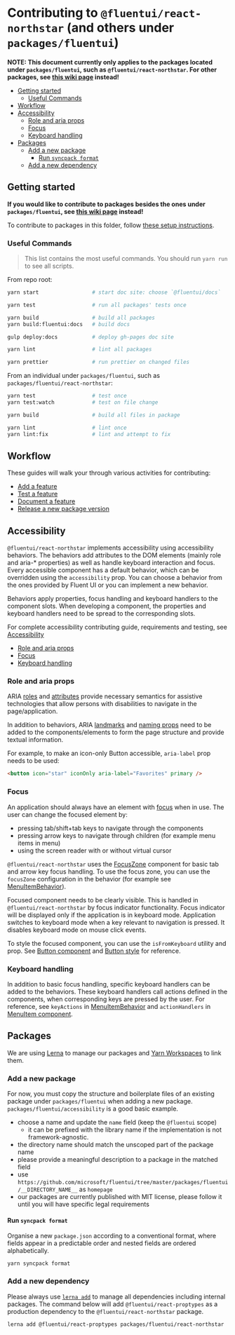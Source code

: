 # Contributing to `@fluentui/react-northstar` (and others under `packages/fluentui`)

**NOTE: This document currently only applies to the packages located under `packages/fluentui`, such as `@fluentui/react-northstar`. For other packages, see [this wiki page][17] instead!**

<!-- START doctoc generated TOC please keep comment here to allow auto update -->
<!-- DON'T EDIT THIS SECTION, INSTEAD RE-RUN doctoc TO UPDATE -->

- [Getting started](#getting-started)
  - [Useful Commands](#useful-commands)
- [Workflow](#workflow)
- [Accessibility](#accessibility)
  - [Role and aria props](#role-and-aria-props)
  - [Focus](#focus)
  - [Keyboard handling](#keyboard-handling)
- [Packages](#packages)
  - [Add a new package](#add-a-new-package)
    - [Run `syncpack format`](#run-syncpack-format)
  - [Add a new dependency](#add-a-new-dependency)

<!-- END doctoc generated TOC please keep comment here to allow auto update -->

## Getting started

**If you would like to contribute to packages besides the ones under `packages/fluentui`, see [this wiki page][17] instead!**

To contribute to packages in this folder, follow [these setup instructions](setup-local-development.md).

### Useful Commands

> This list contains the most useful commands. You should run `yarn run` to see all scripts.

From repo root:

```sh
yarn start                 # start doc site: choose `@fluentui/docs`

yarn test                  # run all packages' tests once

yarn build                 # build all packages
yarn build:fluentui:docs   # build docs

gulp deploy:docs           # deploy gh-pages doc site

yarn lint                  # lint all packages

yarn prettier              # run prettier on changed files
```

From an individual under `packages/fluentui`, such as `packages/fluentui/react-northstar`:

```sh
yarn test                  # test once
yarn test:watch            # test on file change

yarn build                 # build all files in package

yarn lint                  # lint once
yarn lint:fix              # lint and attempt to fix
```

## Workflow

These guides will walk your through various activities for contributing:

- [Add a feature](add-a-feature.md)
- [Test a feature](test-a-feature.md)
- [Document a feature](document-a-feature.md)
- [Release a new package version](release-a-package.md)

## Accessibility

`@fluentui/react-northstar` implements accessibility using accessibility behaviors. The behaviors add attributes to the DOM elements (mainly role and aria-\* properties) as well as handle keyboard interaction and focus. Every accessible component has a default behavior, which can be overridden using the `accessibility` prop. You can choose a behavior from the ones provided by Fluent UI or you can implement a new behavior.

Behaviors apply properties, focus handling and keyboard handlers to the component slots. When developing a component, the properties and keyboard handlers need to be spread to the corresponding slots.

For complete accessibility contributing guide, requirements and testing, see [Accessibility][2]

- [Role and aria props](#role-and-aria-props)
- [Focus](#focus)
- [Keyboard handling](#keyboard-handling)

### Role and aria props

ARIA [roles][3] and [attributes][4] provide necessary semantics for assistive technologies that allow persons with disabilities to navigate in the page/application.

In addition to behaviors, ARIA [landmarks][5] and [naming props][6] need to be added to the components/elements to form the page structure and provide textual information.

For example, to make an icon-only Button accessible, `aria-label` prop needs to be used:

```html
<button icon="star" iconOnly aria-label="Favorites" primary />
```

### Focus

An application should always have an element with [focus][7] when in use. The user can change the focused element by:

- pressing tab/shift+tab keys to navigate through the components
- pressing arrow keys to navigate through children (for example menu items in menu)
- using the screen reader with or without virtual cursor

`@fluentui/react-northstar` uses the [FocusZone][8] component for basic tab and arrow key focus handling. To use the focus zone, you can use the `focusZone` configuration in the behavior (for example see [MenuItemBehavior][9]).

Focused component needs to be clearly visible. This is handled in `@fluentui/react-northstar` by focus indicator functionality. Focus indicator will be displayed only if the application is in keyboard mode. Application switches to keyboard mode when a key relevant to navigation is pressed. It disables keyboard mode on mouse click events.

To style the focused component, you can use the `isFromKeyboard` utility and prop. See [Button component][10] and [Button style][11] for reference.

### Keyboard handling

In addition to basic focus handling, specific keyboard handlers can be added to the behaviors. These keyboard handlers call actions defined in the components, when corresponding keys are pressed by the user. For reference, see `keyActions` in [MenuItemBehavior][12] and `actionHandlers` in [MenuItem component][13].

## Packages

We are using [Lerna][14] to manage our packages and [Yarn Workspaces][15] to link them.

### Add a new package

For now, you must copy the structure and boilerplate files of an existing package under `packages/fluentui` when adding a new package. `packages/fluentui/accessibility` is a good basic example.

- choose a name and update the `name` field (keep the `@fluentui` scope)
  - it can be prefixed with the library name if the implementation is not framework-agnostic.
- the directory name should match the unscoped part of the package name
- please provide a meaningful description to a package in the matched field
- use `https://github.com/microsoft/fluentui/tree/master/packages/fluentui/__DIRECTORY_NAME__` as `homepage`
- our packages are currently published with MIT license, please follow it until you will have specific legal requirements

#### Run `syncpack format`

Organise a new `package.json` according to a conventional format, where fields appear in a predictable order and nested fields are ordered alphabetically.

```
yarn syncpack format
```

### Add a new dependency

Please always use [`lerna add`][16] to manage all dependencies including internal packages. The command below will add `@fluentui/react-proptypes` as a production dependency to the `@fluentui/react-northstar` package.

```yarn
lerna add @fluentui/react-proptypes packages/fluentui/react-northstar
```

[1]: https://nodejs.org/
[2]: https://github.com/stardust-ui/accessibility/blob/master/CONTRIBUTING.md
[3]: https://www.w3.org/TR/wai-aria-1.1/#usage_intro
[4]: https://www.w3.org/TR/wai-aria-1.1/#introstates
[5]: https://www.w3.org/TR/wai-aria-1.1/#landmark_roles
[6]: https://www.w3.org/TR/wai-aria-1.1/#namecalculation
[7]: https://www.w3.org/TR/wai-aria-1.1/#managingfocus
[8]: https://developer.microsoft.com/en-us/fabric#/components/focuszone
[9]: https://github.com/microsoft/fluentui/blob/master/packages/fluentui/accessibility/src/behaviors/Menu/MenuBehavior.ts
[10]: https://github.com/microsoft/fluentui/blob/master/packages/fluentui/react-northstar/src/components/Button/Button.tsx
[11]: https://github.com/microsoft/fluentui/blob/master/packages/fluentui/react-northstar/src/themes/teams/components/Button/buttonStyles.ts
[12]: https://github.com/microsoft/fluentui/blob/master/packages/fluentui/accessibility/src/behaviors/Menu/MenuItemBehavior.ts
[13]: https://github.com/microsoft/fluentui/blob/master/packages/fluentui/react-northstar/src/components/Menu/MenuItem.tsx
[14]: https://lerna.js.org
[15]: https://yarnpkg.com/en/docs/workspaces
[16]: https://github.com/lerna/lerna/tree/master/commands/add
[17]: https://github.com/microsoft/fluentui/wiki/Contributing

